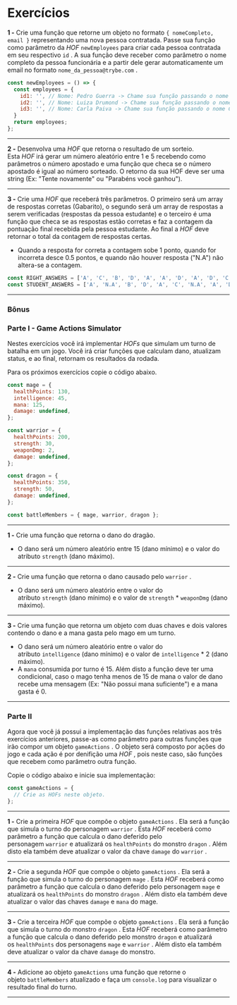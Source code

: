 # Exercícios

**1 -** Crie uma função que retorne um objeto no formato `{ nomeCompleto, email }` representando uma nova pessoa contratada. Passe sua função como parâmetro da *HOF* `newEmployees` para criar cada pessoa contratada em seu respectivo `id` . A sua função deve receber como parâmetro o nome completo da pessoa funcionária e a partir dele gerar automaticamente um email no formato `nome_da_pessoa@trybe.com` .

```jsx
const newEmployees = () => {
  const employees = {
    id1: '', // Nome: Pedro Guerra -> Chame sua função passando o nome Pedro Guerra como parâmetro, substituindo as aspas
    id2: '', // Nome: Luiza Drumond -> Chame sua função passando o nome Luiza Drumond como parâmetro, substituindo as aspas
    id3: '', // Nome: Carla Paiva -> Chame sua função passando o nome Carla Paiva como parâmetro, substituindo as aspas
  }
  return employees;
};
```

---

**2 -** Desenvolva uma *HOF* que retorna o resultado de um sorteio. Esta *HOF* irá gerar um número aleatório entre 1 e 5 recebendo como parâmetros o número apostado e uma função que checa se o número apostado é igual ao número sorteado. O retorno da sua HOF deve ser uma string (Ex: "Tente novamente" ou "Parabéns você ganhou").

---

**3 -** Crie uma *HOF* que receberá três parâmetros. O primeiro será um array de respostas corretas (Gabarito), o segundo será um array de respostas a serem verificadas (respostas da pessoa estudante) e o terceiro é uma função que checa se as respostas estão corretas e faz a contagem da pontuação final recebida pela pessoa estudante. Ao final a *HOF* deve retornar o total da contagem de respostas certas.

- Quando a resposta for correta a contagem sobe 1 ponto, quando for incorreta desce 0.5 pontos, e quando não houver resposta ("N.A") não altera-se a contagem.

```jsx
const RIGHT_ANSWERS = ['A', 'C', 'B', 'D', 'A', 'A', 'D', 'A', 'D', 'C'];
const STUDENT_ANSWERS = ['A', 'N.A', 'B', 'D', 'A', 'C', 'N.A', 'A', 'D', 'B'];
```

---

### **Bônus**

### **Parte I - Game Actions Simulator**

Nestes exercícios você irá implementar *HOFs* que simulam um turno de batalha em um jogo. Você irá criar funções que calculam dano, atualizam status, e ao final, retornam os resultados da rodada.

Para os próximos exercícios copie o código abaixo.

```jsx
const mage = {
  healthPoints: 130,
  intelligence: 45,
  mana: 125,
  damage: undefined,
};

const warrior = {
  healthPoints: 200,
  strength: 30,
  weaponDmg: 2,
  damage: undefined,
};

const dragon = {
  healthPoints: 350,
  strength: 50,
  damage: undefined,
};

const battleMembers = { mage, warrior, dragon };
```

---

**1 -** Crie uma função que retorna o dano do dragão.

- O dano será um número aleatório entre 15 (dano mínimo) e o valor do atributo `strength` (dano máximo).

---

**2 -** Crie uma função que retorna o dano causado pelo `warrior` .

- O dano será um número aleatório entre o valor do atributo `strength` (dano mínimo) e o valor de `strength` * `weaponDmg` (dano máximo).

---

**3 -** Crie uma função que retorna um objeto com duas chaves e dois valores contendo o dano e a mana gasta pelo mago em um turno.

- O dano será um número aleatório entre o valor do atributo `intelligence` (dano mínimo) e o valor de `intelligence` * 2 (dano máximo).
- A `mana` consumida por turno é 15. Além disto a função deve ter uma condicional, caso o mago tenha menos de 15 de mana o valor de dano recebe uma mensagem (Ex: "Não possui mana suficiente") e a mana gasta é 0.

---

### **Parte II**

Agora que você já possui a implementação das funções relativas aos três exercícios anteriores, passe-as como parâmetro para outras funções que irão compor um objeto `gameActions` . O objeto será composto por ações do jogo e cada ação é por denifição uma *HOF* , pois neste caso, são funções que recebem como parâmetro outra função.

Copie o código abaixo e inicie sua implementação:

```jsx
const gameActions = {
  // Crie as HOFs neste objeto.
};
```

---

**1 -** Crie a primeira *HOF* que compõe o objeto `gameActions` . Ela será a função que simula o turno do personagem `warrior` . Esta *HOF* receberá como parâmetro a função que calcula o dano deferido pelo personagem `warrior` e atualizará os `healthPoints` do monstro `dragon` . Além disto ela também deve atualizar o valor da chave `damage` do `warrior` .

---

**2 -** Crie a segunda *HOF* que compõe o objeto `gameActions` . Ela será a função que simula o turno do personagem `mage` . Esta *HOF* receberá como parâmetro a função que calcula o dano deferido pelo personagem `mage` e atualizará os `healthPoints` do monstro `dragon` . Além disto ela também deve atualizar o valor das chaves `damage` e `mana` do mage.

---

**3 -** Crie a terceira *HOF* que compõe o objeto `gameActions` . Ela será a função que simula o turno do monstro `dragon` . Esta *HOF* receberá como parâmetro a função que calcula o dano deferido pelo monstro `dragon` e atualizará os `healthPoints` dos personagens `mage` e `warrior` . Além disto ela também deve atualizar o valor da chave `damage` do monstro.

---

**4 -** Adicione ao objeto `gameActions` uma função que retorne o objeto `battleMembers` atualizado e faça um `console.log` para visualizar o resultado final do turno.

---
